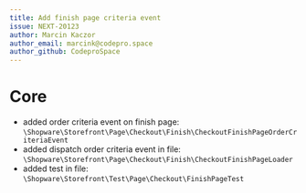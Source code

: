 ```yaml
---
title: Add finish page criteria event
issue: NEXT-20123
author: Marcin Kaczor
author_email: marcink@codepro.space
author_github: CodeproSpace
---
```

# Core
* added order criteria event on finish page: `\Shopware\Storefront\Page\Checkout\Finish\CheckoutFinishPageOrderCriteriaEvent`
* added dispatch order criteria event in file: `\Shopware\Storefront\Page\Checkout\Finish\CheckoutFinishPageLoader`
* added test in file: `\Shopware\Storefront\Test\Page\Checkout\FinishPageTest`

